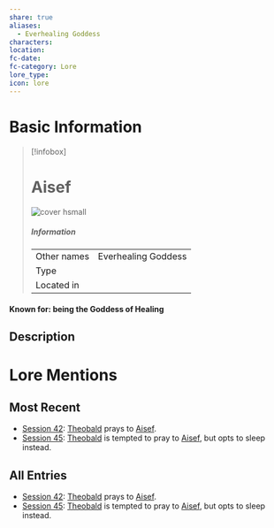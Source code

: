 ```yaml
---
share: true
aliases:
  - Everhealing Goddess
characters: 
location: 
fc-date: 
fc-category: Lore
lore_type: 
icon: lore
---
```

# Basic Information
> [!infobox]
> # Aisef
> ![cover hsmall](insertimage.png)
> ##### Information
> |   |  |
> | ---- | ---- |
> | Other names | Everhealing Goddess|
> | Type||
> | Located in | |
#### Known for: being the Goddess of Healing
## Description
# Lore Mentions
## Most Recent
- [Session 42](../../Session%20Log/Session%2042.md): [Theobald](Theobald%20Clayhollow.md) prays to [Aisef](Aisef.md).
- [Session 45](../../Session%20Log/Session%2045.md): [Theobald](Theobald%20Clayhollow.md) is tempted to pray to [Aisef](Aisef.md), but opts to sleep instead.

## All Entries
- [Session 42](../../Session%20Log/Session%2042.md): [Theobald](Theobald%20Clayhollow.md) prays to [Aisef](Aisef.md).
- [Session 45](../../Session%20Log/Session%2045.md): [Theobald](Theobald%20Clayhollow.md) is tempted to pray to [Aisef](Aisef.md), but opts to sleep instead.

